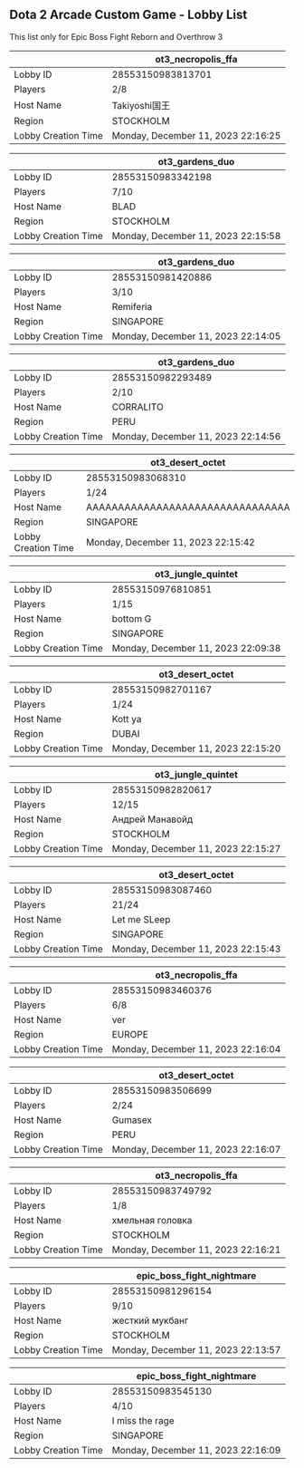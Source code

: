 ## Dota 2 Arcade Custom Game - Lobby List

This list only for Epic Boss Fight Reborn and Overthrow 3

|  | ot3_necropolis_ffa |
| ------ | ------ |
| Lobby ID | 28553150983813701 |
| Players | 2/8 |
| Host Name | Takiyoshi国王 |
| Region | STOCKHOLM |
| Lobby Creation Time | Monday, December 11, 2023 22:16:25 |


|  | ot3_gardens_duo |
| ------ | ------ |
| Lobby ID | 28553150983342198 |
| Players | 7/10 |
| Host Name | ВLAD |
| Region | STOCKHOLM |
| Lobby Creation Time | Monday, December 11, 2023 22:15:58 |


|  | ot3_gardens_duo |
| ------ | ------ |
| Lobby ID | 28553150981420886 |
| Players | 3/10 |
| Host Name | Remiferia |
| Region | SINGAPORE |
| Lobby Creation Time | Monday, December 11, 2023 22:14:05 |


|  | ot3_gardens_duo |
| ------ | ------ |
| Lobby ID | 28553150982293489 |
| Players | 2/10 |
| Host Name | CORRALITO |
| Region | PERU |
| Lobby Creation Time | Monday, December 11, 2023 22:14:56 |


|  | ot3_desert_octet |
| ------ | ------ |
| Lobby ID | 28553150983068310 |
| Players | 1/24 |
| Host Name | AAAAAAAAAAAAAAAAAAAAAAAAAAAAAAAA |
| Region | SINGAPORE |
| Lobby Creation Time | Monday, December 11, 2023 22:15:42 |


|  | ot3_jungle_quintet |
| ------ | ------ |
| Lobby ID | 28553150976810851 |
| Players | 1/15 |
| Host Name | bottom G |
| Region | SINGAPORE |
| Lobby Creation Time | Monday, December 11, 2023 22:09:38 |


|  | ot3_desert_octet |
| ------ | ------ |
| Lobby ID | 28553150982701167 |
| Players | 1/24 |
| Host Name | Kott ya |
| Region | DUBAI |
| Lobby Creation Time | Monday, December 11, 2023 22:15:20 |


|  | ot3_jungle_quintet |
| ------ | ------ |
| Lobby ID | 28553150982820617 |
| Players | 12/15 |
| Host Name | Андрей Манавойд |
| Region | STOCKHOLM |
| Lobby Creation Time | Monday, December 11, 2023 22:15:27 |


|  | ot3_desert_octet |
| ------ | ------ |
| Lobby ID | 28553150983087460 |
| Players | 21/24 |
| Host Name | Let me SLeep |
| Region | SINGAPORE |
| Lobby Creation Time | Monday, December 11, 2023 22:15:43 |


|  | ot3_necropolis_ffa |
| ------ | ------ |
| Lobby ID | 28553150983460376 |
| Players | 6/8 |
| Host Name | ver |
| Region | EUROPE |
| Lobby Creation Time | Monday, December 11, 2023 22:16:04 |


|  | ot3_desert_octet |
| ------ | ------ |
| Lobby ID | 28553150983506699 |
| Players | 2/24 |
| Host Name | Gumasex |
| Region | PERU |
| Lobby Creation Time | Monday, December 11, 2023 22:16:07 |


|  | ot3_necropolis_ffa |
| ------ | ------ |
| Lobby ID | 28553150983749792 |
| Players | 1/8 |
| Host Name | хмельная головка |
| Region | STOCKHOLM |
| Lobby Creation Time | Monday, December 11, 2023 22:16:21 |


|  | epic_boss_fight_nightmare |
| ------ | ------ |
| Lobby ID | 28553150981296154 |
| Players | 9/10 |
| Host Name | жесткий мукбанг |
| Region | STOCKHOLM |
| Lobby Creation Time | Monday, December 11, 2023 22:13:57 |


|  | epic_boss_fight_nightmare |
| ------ | ------ |
| Lobby ID | 28553150983545130 |
| Players | 4/10 |
| Host Name | I miss the rage |
| Region | SINGAPORE |
| Lobby Creation Time | Monday, December 11, 2023 22:16:09 |


